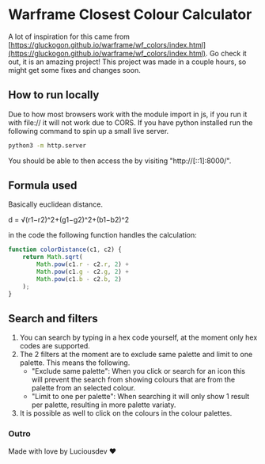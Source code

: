 # Warframe Closest Colour Calculator

A lot of inspiration for this came from [https://gluckogon.github.io/warframe/wf_colors/index.html](https://gluckogon.github.io/warframe/wf_colors/index.html). Go check it out, it is an amazing project!
This project was made in a couple hours, so might get some fixes and changes soon.

## How to run locally

Due to how most browsers work with the module import in js, if you run it with file:// it will not work due to CORS. If you have python installed run the following command to spin up a small live server.

```bash
python3 -m http.server
```

You should be able to then access the by visiting "http://[::1]:8000/".

## Formula used

Basically euclidean distance.

d = √(r1​−r2​)^2+(g1​−g2​)^2+(b1​−b2​)^2

in the code the following function handles the calculation:

```javascript
function colorDistance(c1, c2) {
    return Math.sqrt(
        Math.pow(c1.r - c2.r, 2) +
        Math.pow(c1.g - c2.g, 2) +
        Math.pow(c1.b - c2.b, 2)
    );
}
```

## Search and filters

1. You can search by typing in a hex code yourself, at the moment only hex codes are supported.
2. The 2 filters at the moment are to exclude same palette and limit to one palette. This means the following.
    - "Exclude same palette": When you click or search for an icon this will prevent the search from showing colours that are from the palette from an selected colour.
    - "Limit to one per palette": When searching it will only show 1 result per palette, resulting in more palette variaty.
3. It is possible as well to click on the colours in the colour palettes.


### Outro

Made with love by Luciousdev ❤️